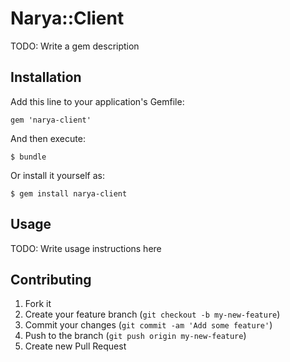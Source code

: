 # Narya::Client

TODO: Write a gem description

## Installation

Add this line to your application's Gemfile:

    gem 'narya-client'

And then execute:

    $ bundle

Or install it yourself as:

    $ gem install narya-client

## Usage

TODO: Write usage instructions here

## Contributing

1. Fork it
2. Create your feature branch (`git checkout -b my-new-feature`)
3. Commit your changes (`git commit -am 'Add some feature'`)
4. Push to the branch (`git push origin my-new-feature`)
5. Create new Pull Request
